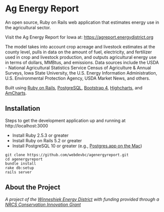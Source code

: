 # Ag Energy Report

An open source, Ruby on Rails web application that estimates energy use in the agricultural sector.

Visit the Ag Energy Report for Iowa at: https://agreport.energydistrict.org

The model takes into account crop acreage and livestock estimates at the county level, pulls in data on the amount of fuel, electricity, and fertilizer used in crop and livestock production, and outputs agricultural energy use in terms of dollars, MMBtus, and emissions. Data sources include the USDA - National Agricultural Statistics Service Census of Agriculture & Annual Surveys, Iowa State University, the U.S. Energy Information Administration, U.S. Environmental Protection Agency, USDA Market News, and others.

Built using [Ruby on Rails](https://rubyonrails.org), [PostgreSQL](https://www.postgresql.org), [Bootstrap 4](https://getbootstrap.com), [Highcharts](https://www.highcharts.com), and [AmCharts](https://www.amcharts.com/javascript-maps/).


## Installation
Steps to get the development application up and running at http://localhost:3000

* Install Ruby 2.5.3 or greater
* Install Ruby on Rails 5.2 or greater
* Install PostgreSQL 10 or greater (e.g., [Postgres.app on the Mac](https://postgresapp.com))

```
git clone https://github.com/webdevbc/agenergyreport.git
cd agenergyreport
bundle install
rake db:setup
rails server
```
## About the Project
*A project of the [Winneshiek Energy District](https://energydistrict.org) with funding provided through a [NRCS Conservation Innovation Grant](https://www.nrcs.usda.gov/wps/portal/nrcs/main/national/programs/financial/cig/)*

